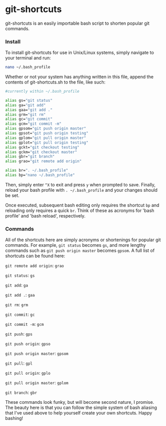 # git-shortcuts

git-shortcuts is an easily importable bash script to shorten popular git commands.

### Install

To install git-shortcuts for use in Unix/Linux systems, simply navigate to your terminal and run:

```bash
nano ~/.bash_profile
```

Whether or not your system has anything written in this file, append the contents of git-shortcuts.sh to the file, like such:

```bash
#currently within ~/.bash_profile

alias gs="git status"
alias ga="git add"
alias gaa="git add ."
alias grm="git rm"
alias gc="git commit"
alias gcm="git commit -m"
alias gpsom="git push origin master"
alias gpsot="git push origin testing"
alias gplom="git pull origin master"
alias gplot="git pull origin testing"
alias gckt="git checkout testing"
alias gckm="git checkout master"
alias gbr="git branch"
alias grao="git remote add origin"

alias br=". ~/.bash_profile"
alias bp="nano ~/.bash_profile"
```
Then, simply enter `^X` to exit and press `y` when prompted to save. Finally, reload your bash profile with `. ~/.bash_profile` and your changes should be set. 

Once executed, subsequent bash editing only requires the shortcut `bp` and reloading only requires a quick `br`. Think of these as acronyms for 'bash profile' and 'bash reload', respectively.

### Commands

All of the shortcuts here are simply acronyms or shortenings for popular git commands. For example, `git status` becomes `gs`, and more lengthy commands such as `git push origin master` becomes `gpsom`. A full list of shortcuts can be found here:

`git remote add origin`: `grao`

`git status`: `gs`

`git add`: `ga`

`git add .`: `gaa`

`git rm`: `grm`

`git commit`: `gc`

`git commit -m`: `gcm`

`git push`: `gps`

`git push origin`: `gpso`

`git push origin master`: `gpsom`

`git pull`: `gpl`

`git pull origin`: `gplo`

`git pull origin master`: `gplom`

`git branch`: `gbr`


These commands look funky, but will become second nature, I promise. The beauty here is that you can follow the simple system of bash aliasing that I've used above to help yourself create your own shortcuts. Happy bashing!
